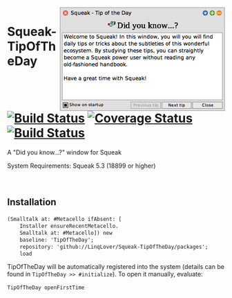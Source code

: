 <p><br/><img align="right" src="https://github.com/LinqLover/Squeak-TipOfTheDay/blob/master/image.png" /></p>

# Squeak-TipOfTheDay <br/> [![Build Status](https://travis-ci.org/LinqLover/Squeak-TipOfTheDay.svg?branch=master)](https://travis-ci.org/LinqLover/Squeak-TipOfTheDay) [![Coverage Status](https://coveralls.io/repos/github/LinqLover/Squeak-TipOfTheDay/badge.svg?branch=master)](https://coveralls.io/github/LinqLover/Squeak-TipOfTheDay?branch=master) [![Build Status](https://img.shields.io/badge/passion-Squeak-e16e34)](https://squeak.org/)

A "Did you know...?" window for Squeak

System Requirements: Squeak 5.3 (18899 or higher)
<br class="blank" /><br class="blank" /><br class="blank" />

## Installation
```smalltalk
(Smalltalk at: #Metacello ifAbsent: [
	Installer ensureRecentMetacello.
	Smalltalk at: #Metacello]) new
	baseline: 'TipOfTheDay';
	repository: 'github://LinqLover/Squeak-TipOfTheDay/packages';
	load
```

TipOfTheDay will be automatically registered into the system (details can be found in `TipOfTheDay >> #initialize`). To open it manually, evaluate:
```smalltalk
TipOfTheDay openFirstTime
```
